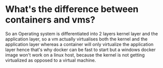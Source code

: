 # What's the difference between containers and vms?

So an Operating system is differentiated into 2 layers kernel layer and the application layer, so a vm actually virtualises both the kernel and the application layer whereas a container will only virtualize the application layer hence that's why docker can be fast to start but a windows docker image won't work on a linux host, because the kernel is not getting virtualized as opposed to a virtual machine.